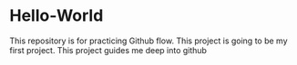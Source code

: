 # Hello-World
This repository is for practicing Github flow.
This project is going to be my first project. This project guides me deep into github 
